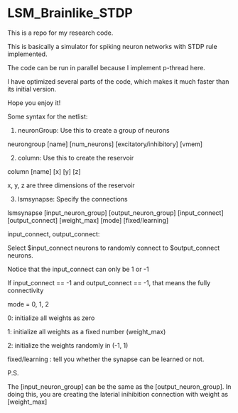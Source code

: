 # LSM_Brainlike_STDP

This is a repo for my research code. 

This is basically a simulator for spiking neuron networks with STDP rule implemented. 

The code can be run in parallel because I implement p-thread here.

I have optimized several parts of the code, which makes it much faster than its initial version.

Hope you enjoy it!

Some syntax for the netlist:


1) neuronGroup: Use this to create a group of neurons

neurongroup [name] [num_neurons] [excitatory/inhibitory] [vmem]

2) column: Use this to create the reservoir

column [name] [x] [y] [z]

x, y, z are three dimensions of the reservoir

3) lsmsynapse: Specify the connections

lsmsynapse [input_neuron_group] [output_neuron_group] [input_connect] [output_connect] [weight_max] [mode] [fixed/learning]

input_connect, output_connect:

Select $input_connect neurons to randomly connect to $output_connect neurons.

Notice that the input_connect can only be 1 or -1

If input_connect == -1 and output_connect == -1, that means the fully connectivity

mode = 0, 1, 2

0: initialize all weights as zero

1: initialize all weights as a fixed number (weight_max)

2: initialize the weights randomly in (-1, 1)

fixed/learning : tell you whether the synapse can be learned or not.


P.S.

The [input_neuron_group] can be the same as the [output_neuron_group]. In doing this, you are creating the laterial inihibition connection with weight as [weight_max]

